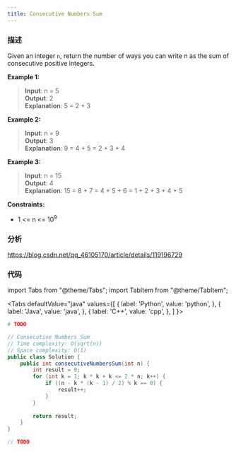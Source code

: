 ```yaml
---
title: Consecutive Numbers Sum
---
```


### 描述

Given an integer `n`, return the number of ways you can write n as the sum of consecutive positive integers.

**Example 1:**

> **Input**: n = 5  
> **Output**: 2  
> **Explanation**: 5 = 2 + 3

**Example 2:**

> **Input**: n = 9  
> **Output**: 3  
> **Explanation**: 9 = 4 + 5 = 2 + 3 + 4

**Example 3:**

> **Input**: n = 15  
> **Output**: 4  
> **Explanation**: 15 = 8 + 7 = 4 + 5 + 6 = 1 + 2 + 3 + 4 + 5

**Constraints:**

* 1 <= n <= $10^9$

### 分析

<https://blog.csdn.net/qq_46105170/article/details/119196729>

### 代码

import Tabs from "@theme/Tabs";
import TabItem from "@theme/TabItem";

<Tabs
defaultValue="java"
values={[
{ label: 'Python', value: 'python', },
{ label: 'Java', value: 'java', },
{ label: 'C++', value: 'cpp', },
]
}>
<TabItem value="python">

```python
# TODO
```

</TabItem>
<TabItem value="java">

```java
// Consecutive Numbers Sum
// Time complexity: O(sqrt(n))
// Space complexity: O(1)
public class Solution {
    public int consecutiveNumbersSum(int n) {
        int result = 0;
        for (int k = 1; k * k + k <= 2 * n; k++) {
            if ((n - k * (k - 1) / 2) % k == 0) {
                result++;
            }
        }
        
        return result;
    }
}
```

</TabItem>
<TabItem value="cpp">

```cpp
// TODO
```

</TabItem>
</Tabs>